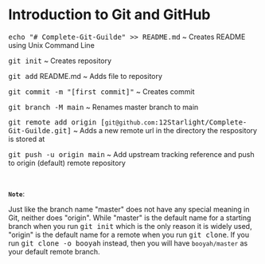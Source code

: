 # **Introduction to Git and GitHub**

<kbd>echo "# Complete-Git-Guilde" >> README.md</kbd> ~ Creates README using Unix Command Line

<kbd>git init</kbd> ~ Creates repository

<kbd>git add</kbd> README.md ~ Adds file to repository

<kbd>git commit -m "[first commit]"</kbd> ~ Creates commit

<kbd>git branch -M main</kbd> ~ Renames master branch to main

<kbd>git remote add origin [`git@github.com`:12Starlight/Complete-Git-Guilde.git]</kbd> ~ Adds a new remote url in the directory the respository is stored at

<kbd>git push -u origin main</kbd> ~ Add upstream tracking reference and push to origin (default) remote repository

&nbsp;

**`Note`**:

Just like the branch name "master" does not have any special meaning in Git, neither does "origin". While "master" is the default name for a starting branch when you run <kbd>git init</kbd> which is the only reason it is widely used, "origin" is the default name for a remote when you run <kbd>git clone</kbd>. If you run <kbd>git clone -o booyah</kbd> instead, then you will have `booyah/master` as your default remote branch.